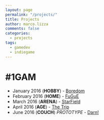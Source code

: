 ```yaml
---
layout: page
permalink: "/projects/"
title: Projects
author: marco.lizza
comments: false
categories: 
  - projects
tags: 
  - gamedev
  - indiegame
---
```

# #1GAM

 * January 2016 (**HOBBY**) - [Boredom](http://marcolizza.itch.io/boredom)
 * February 2016 (**HOME**) - [FuGuE](http://marcolizza.itch.io/fugue)
 * March 2016 (**ARENA**) - [StarField](http://marcolizza.itch.io/starfield)
 * April 2016 (**AGE**) - [The Trip](http://marcolizza.itch.io/thetrip)
 * June 2016 (**COUCH**) *PROTOTYPE* - [Darn!](http://github.com/MarcoLizza/darn)
